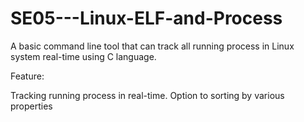 # SE05---Linux-ELF-and-Process
 A basic command line tool that can track all running process in Linux system real-time using C language. 

Feature:

Tracking running process in real-time.
Option to sorting by various properties
